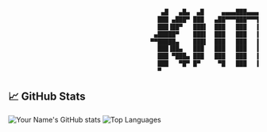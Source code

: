 ```txt
                                           ▄█   ▄█▄  ▄█     ▄▄▄▄███▄▄▄▄    ▄██████▄ 
                                          ███ ▄███▀ ███   ▄██▀▀▀███▀▀▀██▄ ███    ███
                                          ███▐██▀   ███▌  ███   ███   ███ ███    ███
                                         ▄█████▀    ███▌  ███   ███   ███ ███    ███
                                        ▀▀█████▄    ███▌  ███   ███   ███ ███    ███
                                          ███▐██▄   ███   ███   ███   ███ ███    ███
                                          ███ ▀███▄ ███   ███   ███   ███ ███    ███
                                          ███   ▀█▀ █▀     ▀█   ███   █▀   ▀██████▀ 
                                          ▀                                         
```

<!--START_SECTION:waka--> <!--END_SECTION:waka-->


## 📈 GitHub Stats

![Your Name's GitHub stats](https://github-readme-stats.vercel.app/api?username=kim0chi&show_icons=true&theme=default)
![Top Languages](https://github-readme-stats.vercel.app/api/top-langs/?username=kim0chi&layout=compact)

